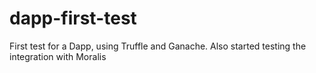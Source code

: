# dapp-first-test
First test for a Dapp, using Truffle and Ganache. Also started testing the integration with Moralis
